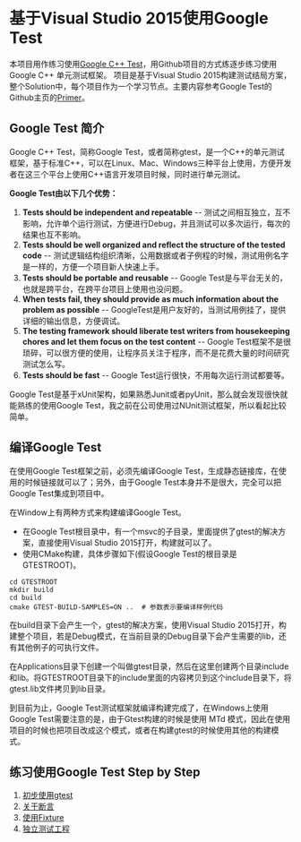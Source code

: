 # 基于Visual Studio 2015使用Google Test

本项目用作练习使用[Google C++ Test](https://github.com/google/googletest)，用Github项目的方式练逐步练习使用Google C++ 单元测试框架。
项目是基于Visual Studio 2015构建测试结局方案，整个Solution中，每个项目作为一个学习节点。主要内容参考Google Test的Github主页的[Primer](https://github.com/google/googletest/blob/master/googletest/docs/Primer.md)。

## Google Test 简介
Google C++ Test，简称Google Test，或者简称gtest，是一个C++的单元测试框架，基于标准C++，可以在Linux、Mac、Windows三种平台上使用，方便开发者在这三个平台上使用C++语言开发项目时候，同时进行单元测试。

**Google Test由以下几个优势：**
1. **Tests should be independent and repeatable** -- 测试之间相互独立，互不影响，允许单个运行测试，方便进行Debug，并且测试可以多次运行，每次的结果也互不影响。
2. **Tests should be well organized and reflect the structure of the tested code** -- 测试逻辑结构组织清晰，公用数据或者子例程的时候，测试用例名字是一样的，方便一个项目新人快速上手。
3. **Tests should be portable and reusable** -- Google Test是与平台无关的，也就是跨平台，在跨平台项目上使用也没问题。
4. **When tests fail, they should provide as much information about the problem as possible** -- GoogleTest是用户友好的，当测试用例挂了，提供详细的输出信息，方便调试。
5. **The testing framework should liberate test writers from housekeeping chores and let them focus on the test content** -- Google Test框架不是很琐碎，可以很方便的使用，让程序员关注于程序，而不是花费大量的时间研究测试怎么写。
6. **Tests should be fast** -- Google Test运行很快，不用每次运行测试都要等。

Google Test是基于xUnit架构，如果熟悉Junit或者pyUnit，那么就会发现很快就能熟练的使用Google Test，我之前在公司使用过NUnit测试框架，所以看起比较简单。

## 编译Google Test

在使用Google Test框架之前，必须先编译Google Test，生成静态链接库，在使用的时候链接就可以了；另外，由于Google Test本身并不是很大，完全可以把Google Test集成到项目中。

在Window上有两种方式来构建编译Google Test。
- 在Google Test根目录中，有一个msvc的子目录，里面提供了gtest的解决方案，直接使用Visual Studio 2015打开，构建就可以了。
- 使用CMake构建，具体步骤如下(假设Google Test的根目录是 GTESTROOT)。

```
cd GTESTROOT
mkdir build
cd build
cmake GTEST-BUILD-SAMPLES=ON ..  # 参数表示要编译样例代码
```

在build目录下会产生一个，gtest的解决方案，使用Visual Studio 2015打开，构建整个项目，若是Debug模式，在当前目录的Debug目录下会产生需要的lib，还有其他例子的可执行文件。

在Applications目录下创建一个叫做gtest目录，然后在这里创建两个目录include和lib。将GTESTROOT目录下的include里面的内容拷贝到这个include目录下，将gtest.lib文件拷贝到lib目录。

到目前为止，Google Test测试框架就编译构建完成了，在Windows上使用Google Test需要注意的是，由于Gtest构建的时候是使用 MTd 模式，因此在使用项目的时候也把项目改成这个模式，或者在构建gtest的时候使用其他的构建模式。

## 练习使用Google Test Step by Step

1. [初步使用gtest](https://github.com/zhangxiaoya/GTestInAction/tree/master/GTestInAction)
2. [关于断言](https://github.com/zhangxiaoya/GTestInAction/tree/master/ActionTwo)
3. [使用Fixture](https://github.com/zhangxiaoya/GTestInAction/tree/master/ActionThree)
4. [独立测试工程](https://github.com/zhangxiaoya/GTestInAction/tree/master/ActionFour)